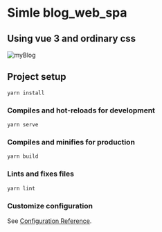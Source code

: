 # Simle blog_web_spa
## Using vue 3 and ordinary css

![myBlog](https://user-images.githubusercontent.com/51271834/168931590-43d3d8f2-b4ed-4fa3-b474-ea5b451559a6.png)


## Project setup
```
yarn install
```

### Compiles and hot-reloads for development
```
yarn serve
```

### Compiles and minifies for production
```
yarn build
```

### Lints and fixes files
```
yarn lint
```

### Customize configuration
See [Configuration Reference](https://cli.vuejs.org/config/).
